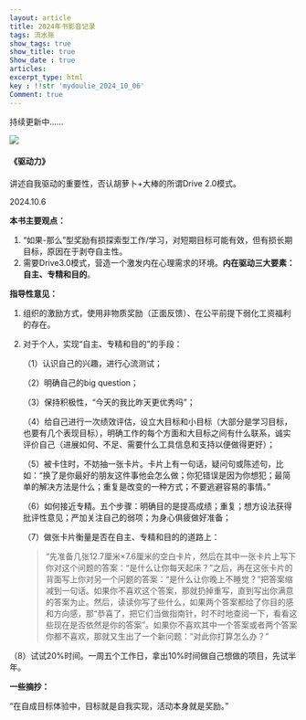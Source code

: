 ```yaml
---
layout: article
title: 2024年书影音记录
tags: 流水账
show_tags: true
show_title: true
Show_date : true
articles:
excerpt_type: html
key : !!str 'mydoulie_2024_10_06'
Comment: true
---
```


持续更新中……

<!--more-->

<div class="card">
  <div class="card__image">
    <img class="image" src="https://github.com/zhimiao39/coconutss.github.io/ra w/main/image/s8932167.jpg"/>
  </div>
  <div class="card__content">
    <div class="card__header">
      <h4>《驱动力》</h4>
    </div>
    <p>讲述自我驱动的重要性，否认胡萝卜+大棒的所谓Drive 2.0模式。</p>
    <p>2024.10.6</p>
  </div> </div>

**本书主要观点：**

1. “如果-那么”型奖励有损探索型工作/学习，对短期目标可能有效，但有损长期目标，原因在于剥夺自主性。
2. 需要Drive3.0模式，营造一个激发内在心理需求的环境。**内在驱动三大要素：自主、专精和目的**。

**指导性意见：**

1. 组织的激励方式，使用非物质奖励（正面反馈）、在公平前提下弱化工资福利的存在。

2. 对于个人，实现“自主、专精和目的”的手段：

   （1）认识自己的兴趣，进行心流测试；

   （2）明确自己的big question；

   （3）保持积极性，“今天的我比昨天更优秀吗”；

   （4）给自己进行一次绩效评估，设立大目标和小目标（大部分是学习目标，也要有几个表现目标），明确工作的每个方面和大目标之间有什么联系，诚实评价自己（进展如何、不足、需要什么工具信息和支持以便做得更好）；

   （5）被卡住时，不妨抽一张卡片。卡片上有一句话，疑问句或陈述句，比如：“换了是你最好的朋友这件事他会怎么做；你犯错误是因为你想犯；最简单的解决方法是什么；重复是改变的一种方式；不要逃避容易的事情。”

   （6）如何接近专精。五个步骤：明确目的是提高成绩；重复；想方设法获得批评性意见；严加关注自己的弱项；为身心俱疲做好准备；

   （7）做张卡片衡量是否在自主、专精和目的的道路上：

   > “先准备几张12.7厘米×7.6厘米的空白卡片，然后在其中一张卡片上写下你对这个问题的答案：“是什么让你每天起床？”之后，再在这张卡片的背面写上你对另一个问题的答案：“是什么让你晚上不睡觉？”把答案缩减到一句话。如果你不喜欢这个答案，那就扔掉重写，直到写出你满意的答案为止。然后，读读你写了些什么，如果两个答案都给了你目的感和方向感，那“恭喜了，把它们当做指南针，时不时地查阅一下，看看这些现在是否依然是你的答案”。如果你不喜欢其中一个答案或者两个答案你都不喜欢，那就又生出了一个新问题：“对此你打算怎么办？”
   >

​		（8）试试20%时间。一周五个工作日，拿出10%时间做自己想做的项目，先试半年。

**一些摘抄：**

“在自成目标体验中，目标就是自我实现，活动本身就是奖励。”

